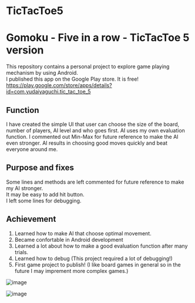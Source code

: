 # TicTacToe5
Gomoku - Five in a row - TicTacToe 5 version
==============================

This repository contains a personal project to explore game playing mechanism by using Android.  <br />
I published this app on the Google Play store. It is free! <br />
https://play.google.com/store/apps/details?id=com.yudaiyaguchi.tic_tac_toe_5

Function
------------

I have created the simple UI that user can choose the size of the board, number of players, AI level and who goes first. AI uses my own evaluation function. I commented out Min-Max for future reference to make the AI even stronger. AI results in choosing good moves quickly and beat everyone around me.

Purpose and fixes
--------------

Some lines and methods are left commented for future reference to make my AI stronger. <br />
It may be easy to add hit button. <br />
I left some lines for debugging.  <br />

Achievement 
---------------

1. Learned how to make AI that choose optimal movement. 
2. Became confortable in Android development
3. Learned a lot about how to make a good evaluation function after many trials.
4. Learned how to debug (This project required a lot of debugging!)
5. First game project to publish! (I like board games in general so in the future I may imprement more complex games.)

![image](https://user-images.githubusercontent.com/32227575/46234018-8a438380-c33a-11e8-870a-bc56ccf6d02e.png)

![image](https://user-images.githubusercontent.com/32227575/46234023-8e6fa100-c33a-11e8-9def-520c1cf8cc19.png)
